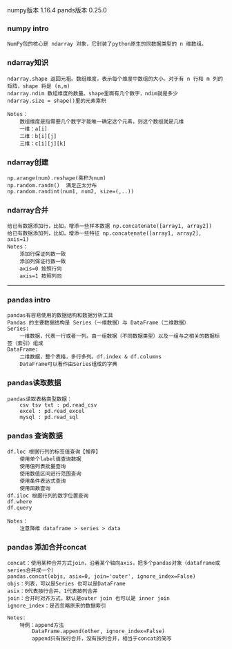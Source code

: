 numpy版本 1.16.4
pands版本 0.25.0

### numpy intro
    NumPy包的核心是 ndarray 对象，它封装了python原生的同数据类型的 n 维数组。

### ndarray知识
    ndarray.shape 返回元祖。数组维度，表示每个维度中数组的大小。对于有 n 行和 m 列的矩阵，shape 将是 (n,m)
    ndarray.ndim 数组维度的数量。shape里面有几个数字，ndim就是多少
    ndarray.size = shape()里的元素乘积
    
    Notes：
        数组维度是指需要几个数字才能唯一确定这个元素，则这个数组就是几维
        一维：a[i]
        二维：b[i][j]
        三维：c[i][j][k]
   
### ndarray创建
    np.arange(num).reshape(乘积为num)
    np.random.randn()  满足正太分布
    np.random.randint(num1, num2, size=(,..))  
    
###  ndarray合并
    给已有数据添加行，比如，增添一些样本数据 np.concatenate([array1, array2])
    给已有数据添加列，比如，增添一些特征 np.concatenate([array1, array2], axis=1)
    Notes：
        添加行保证列数一致
        添加列保证行数一致
        axis=0 按照行向
        axis=1 按照列向
        
__________________________________________________________________________________________

### pandas intro
    pandas有容易使用的数据结构和数据分析工具
    Pandas 的主要数据结构是 Series（一维数据）与 DataFrame（二维数据）
    Series:
        一维数据，代表一行或者一列。由一组数据（不同数据类型）以及一组与之相关的数据标签（索引）组成
    DataFrame:
        二维数据，整个表格，多行多列。df.index & df.columns
        DataFrame可以看作由Series组成的字典
        
    
### pandas读取数据
    pandas读取表格类型数据：
        csv tsv txt : pd.read_csv
        excel : pd.read_excel
        mysql : pd.read_sql

### pandas 查询数据
    df.loc 根据行列的标签值查询【推荐】
        使用单个label值查询数据
        使用值列表批量查询
        使用数值区间进行范围查询
        使用条件表达式查询
        使用函数查询
    df.iloc 根据行列的数字位置查询
    df.where
    df.query
    
    Notes：
        注意降维 dataframe > series > data
        
### pandas 添加合并concat  
    concat：使用某种合并方式join，沿着某个轴向axis，把多个pandas对象（dataframe或series合并成一个）
    pandas.concat(objs, asix=0, join='outer', ignore_index=False)
    objs：列表，可以是Series 也可以是DataFrame
    asix：0代表按行合并，1代表按列合并
    join：合并时对齐方式，默认是outer join 也可以是 inner join
    ignore_index：是否忽略原来的数据索引
    
    Notes:
        特例：append方法
            DataFrame.append(other, ignore_index=False)
            append只有按行合并，没有按列合并，相当于concat的简写
                
    
